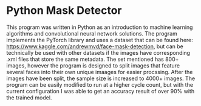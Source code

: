 # Python Mask Detector
This program was written in Python as an introduction to machine learning algorithms and convolutional neural network solutions. The program
implements the PyTorch library and uses a dataset that can be found here: https://www.kaggle.com/andrewmvd/face-mask-detection, but can be technically be used
with other datasets if the images have corresponding .xml files that store the same metadata. The set mentioned has 800+ images, however the program is
designed to split images that feature several faces into their own unique imaages for easier procssing. After the images have been split, the sample size is
increased to 4000+ images. The program can be easily modified to run at a higher cycle count, but with the current configuration I was able to get an accuracy result of
over 90% with the trained model.
